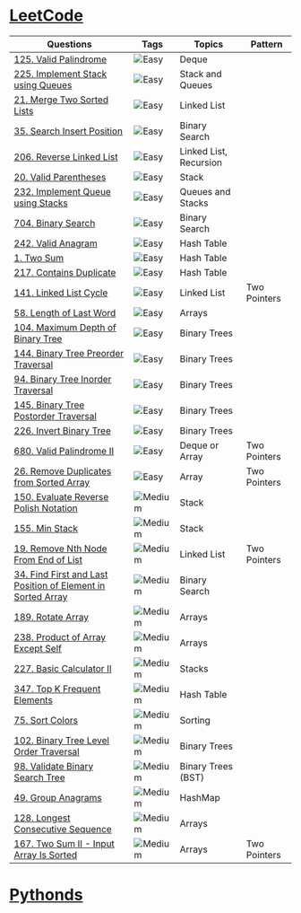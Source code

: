# [LeetCode](https://leetcode.com/problemset/all/)

| Questions     | Tags | Topics | Pattern |
| ------------- | ---- | ----- | ------- |
| [125. Valid Palindrome](https://github.com/noobExtendsBot/ds_algo/blob/master/leetcode/125_valid_palindrome.py)     |![Easy](https://img.shields.io/badge/-Easy-green) | Deque | |
| [225. Implement Stack using Queues](https://github.com/noobExtendsBot/ds_algo/blob/master/leetcode/225_implement_stack_using_queues.py)     | ![Easy](https://img.shields.io/badge/-Easy-green) | Stack and Queues | |
|[21. Merge Two Sorted Lists](https://github.com/noobExtendsBot/ds_algo/blob/master/leetcode/21_merge_two_sorted_lists.py)|![Easy](https://img.shields.io/badge/-Easy-green) | Linked List | |
|[35. Search Insert Position](https://github.com/noobExtendsBot/ds_algo/blob/master/leetcode/35_search_insert_position.py)| ![Easy](https://img.shields.io/badge/-Easy-green) | Binary Search | |
|[206. Reverse Linked List](https://github.com/noobExtendsBot/ds_algo/blob/master/leetcode/206_reverse_linked_list.py)| ![Easy](https://img.shields.io/badge/-Easy-green) | Linked List, Recursion | |
|[20. Valid Parentheses](https://github.com/noobExtendsBot/ds_algo/blob/master/leetcode/20_valid_parentheses.py)| ![Easy](https://img.shields.io/badge/-Easy-green) | Stack | |
|[232. Implement Queue using Stacks](https://github.com/noobExtendsBot/ds_algo/blob/master/leetcode/232_implement_queue_using_stacks.py)| ![Easy](https://img.shields.io/badge/-Easy-green) | Queues and Stacks | |
|[704. Binary Search](https://github.com/noobExtendsBot/ds_algo/blob/master/leetcode/704_binary_search.py)| ![Easy](https://img.shields.io/badge/-Easy-green) | Binary Search | |
|[242. Valid Anagram](https://github.com/noobExtendsBot/ds_algo/blob/master/leetcode/242_valid_anagram.py)| ![Easy](https://img.shields.io/badge/-Easy-green) | Hash Table | |
|[1. Two Sum](https://github.com/noobExtendsBot/ds_algo/blob/master/leetcode/1_two_sum.py)| ![Easy](https://img.shields.io/badge/-Easy-green) | Hash Table | |
|[217. Contains Duplicate](https://github.com/noobExtendsBot/ds_algo/blob/master/leetcode/217_contains_duplicate.py)| ![Easy](https://img.shields.io/badge/-Easy-green) | Hash Table | |
|[141. Linked List Cycle](https://github.com/noobExtendsBot/ds_algo/blob/master/leetcode/141_linked_list_cycle.py)| ![Easy](https://img.shields.io/badge/-Easy-green) | Linked List | Two Pointers |
|[58. Length of Last Word](https://github.com/noobExtendsBot/ds_algo/blob/master/leetcode/58_length_of_last_word.py)| ![Easy](https://img.shields.io/badge/-Easy-green) | Arrays | |
|[104. Maximum Depth of Binary Tree](https://github.com/noobExtendsBot/ds_algo/blob/master/leetcode/104_Maximum_Depth_of_Binary_Tree.py)| ![Easy](https://img.shields.io/badge/-Easy-green) | Binary Trees | |
|[144. Binary Tree Preorder Traversal](https://github.com/noobExtendsBot/ds_algo/blob/master/leetcode/144_Binary_Tree_Preorder_Traversal.py)| ![Easy](https://img.shields.io/badge/-Easy-green) | Binary Trees | |
|[94. Binary Tree Inorder Traversal](https://github.com/noobExtendsBot/ds_algo/blob/master/leetcode/94_Binary_Tree_Inorder_Traversal.py)| ![Easy](https://img.shields.io/badge/-Easy-green) | Binary Trees | |
|[145. Binary Tree Postorder Traversal](https://github.com/noobExtendsBot/ds_algo/blob/master/leetcode/145_Binary_Tree_Postorder_Traversal.py)| ![Easy](https://img.shields.io/badge/-Easy-green) | Binary Trees | |
|[226. Invert Binary Tree](https://github.com/noobExtendsBot/ds_algo/blob/master/leetcode/226_Invert_Binary_Tree.py)| ![Easy](https://img.shields.io/badge/-Easy-green) | Binary Trees | |
|[680. Valid Palindrome II](https://github.com/noobExtendsBot/ds_algo/blob/master/leetcode/680_valid_palindrome_II.py)| ![Easy](https://img.shields.io/badge/-Easy-green) | Deque or Array | Two Pointers |
|[26. Remove Duplicates from Sorted Array](https://github.com/noobExtendsBot/ds_algo/blob/master/leetcode/26_remove_duplicates_from_sorted_array.py)| ![Easy](https://img.shields.io/badge/-Easy-green) | Array | Two Pointers |
|[150. Evaluate Reverse Polish Notation](https://github.com/noobExtendsBot/ds_algo/blob/master/leetcode/150_evaluate_reverse_polish_notation.py)| ![Medium](https://img.shields.io/badge/-Medium-orange) | Stack | |
| [155. Min Stack](https://github.com/noobExtendsBot/ds_algo/blob/master/leetcode/155_min_stack.py) | ![Medium](https://img.shields.io/badge/-Medium-orange) | Stack | |
| [19. Remove Nth Node From End of List](https://github.com/noobExtendsBot/ds_algo/blob/master/leetcode/19_remove_nth_node_from_end_of_list.py) | ![Medium](https://img.shields.io/badge/-Medium-orange) | Linked List | Two Pointers|
| [34. Find First and Last Position of Element in Sorted Array](https://github.com/noobExtendsBot/ds_algo/blob/master/leetcode/34_find_first_and_last_position_of_element_n_sorted_array.py) | ![Medium](https://img.shields.io/badge/-Medium-orange) | Binary Search | |
| [189. Rotate Array](https://github.com/noobExtendsBot/ds_algo/blob/master/leetcode/189_rotate_array.py) | ![Medium](https://img.shields.io/badge/-Medium-orange) | Arrays | |
| [238. Product of Array Except Self](https://github.com/noobExtendsBot/ds_algo/blob/master/leetcode/238_product_of_array_except_self.py) | ![Medium](https://img.shields.io/badge/-Medium-orange) | Arrays | |
| [227. Basic Calculator II](https://github.com/noobExtendsBot/ds_algo/blob/master/leetcode/227_basic_calculator_2.py) | ![Medium](https://img.shields.io/badge/-Medium-orange) | Stacks | |
| [347. Top K Frequent Elements](https://github.com/noobExtendsBot/ds_algo/blob/master/leetcode/347_top_k_frequent_elements.py) | ![Medium](https://img.shields.io/badge/-Medium-orange) | Hash Table | |
| [75. Sort Colors](https://github.com/noobExtendsBot/ds_algo/blob/master/leetcode/75_sort_colors.py) | ![Medium](https://img.shields.io/badge/-Medium-orange) | Sorting | |
| [102. Binary Tree Level Order Traversal](https://github.com/noobExtendsBot/ds_algo/blob/master/leetcode/102_Binary_Tree_Level_Order_Traversal.py) | ![Medium](https://img.shields.io/badge/-Medium-orange) | Binary Trees | |
| [98. Validate Binary Search Tree](https://github.com/noobExtendsBot/ds_algo/blob/master/leetcode/98_Validate_Binary_Search_Tree.py) | ![Medium](https://img.shields.io/badge/-Medium-orange) | Binary Trees (BST) | |
| [49. Group Anagrams](https://github.com/noobExtendsBot/ds_algo/blob/master/leetcode/49_group_anagrams.py) | ![Medium](https://img.shields.io/badge/-Medium-orange) | HashMap | |
| [128. Longest Consecutive Sequence](https://github.com/noobExtendsBot/ds_algo/blob/master/leetcode/128_longest_consecutive_sequence.py) | ![Medium](https://img.shields.io/badge/-Medium-orange) | Arrays | |
| [167. Two Sum II - Input Array Is Sorted](https://github.com/noobExtendsBot/ds_algo/blob/master/leetcode/167_two_sum_II.py) | ![Medium](https://img.shields.io/badge/-Medium-orange) | Arrays | Two Pointers |


# [Pythonds](https://runestone.academy/ns/books/published/pythonds/index.html)